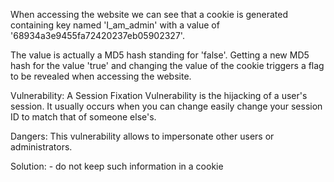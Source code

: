 When accessing the website we can see that a cookie is generated containing key named 'I_am_admin' with a value of '68934a3e9455fa72420237eb05902327'.

The value is actually a MD5 hash standing for 'false'. Getting a new MD5 hash for the value 'true' and changing the value of the cookie triggers a flag to be revealed when accessing the website.

Vulnerability:
A Session Fixation Vulnerability is the hijacking of a user's session. It usually occurs when you can change easily change your session ID to match that of someone else's.

Dangers:
This vulnerability allows to impersonate other users or administrators.

Solution:
	- do not keep such information in a cookie
